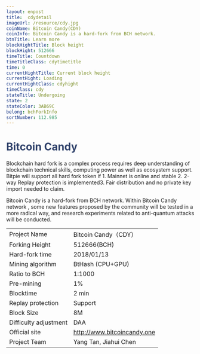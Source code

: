 ```yaml
---
layout: enpost
title:  cdydetail
imageUrl: /resource/cdy.jpg
coinName: Bitcoin Candy(CDY)
coinInfo: Bitcoin Candy is a hard-fork from BCH network.
btnTitle: Learn more
blockHightTitle: Block height
blockHight: 512666
timeTitle: Countdown
timeTitleClass: cdytimetitle
time: 0
currentHightTitle: Current block height
currentHight: Loading
currentHightClass: cdyhight
timeClass: cdy
stateTitle: Undergoing
state: 2
stateColor: 3AB69C
belong: bchForkInfo
sortNumber: 112.985
---
```

<h1 style="color: #2F416A">Bitcoin Candy</h1>
<p class="summarytxt">Blockchain hard fork is a complex process requires deep understanding of blockchain technical skills, computing power as well as ecosystem support. Bitpie will support all hard fork token if 1. Mainnet is online and stable 2. 2-way Replay protection is implemented3. Fair distribution and no private key import needed to claim.
</p>
<p>Bitcoin Candy is a hard-fork from BCH network. Within Bitcoin Candy network , some new features proposed by the community will be tested in a more radical way, and research experiments related to anti-quantum attacks will be conducted.
</p>
<table class="center">
  <tbody>
    <tr>
        <td class="tablehalf">Project Name</td>
        <td class="tablehalf">Bitcoin Candy（CDY）</td>
    </tr>
    <tr>
        <td>Forking Height</td>
        <td>512666(BCH)</td>
    </tr>
    <tr>
        <td>Hard-fork time</td>
        <td>2018/01/13</td>
    </tr>
    <tr>
        <td>Mining algorithm</td>
        <td>BtHash (CPU+GPU)</td>
    </tr>
    <tr>
        <td>Ratio to BCH</td>
        <td>1:1000</td>
    </tr>
    <tr>
        <td>Pre-mining</td>
        <td>1%</td>
    </tr>
    <tr>
        <td>Blocktime</td>
        <td>2 min</td>
    </tr>
    <tr>
        <td>Replay protection</td>
        <td>Support</td>
    </tr>
    <tr>
        <td>Block Size</td>
        <td>8M</td>
    </tr>
    <tr>
        <td>Difficulty adjustment</td>
        <td>DAA</td>
    </tr>
    <tr>
        <td>Official site</td>
        <td><a href="http://www.bitcoincandy.one" target="_blank">http://www.bitcoincandy.one</a></td>
    </tr>
    <tr>
        <td>Project Team</td>
        <td>Yang Tan, Jiahui Chen</td>
    </tr>
  </tbody>
</table>